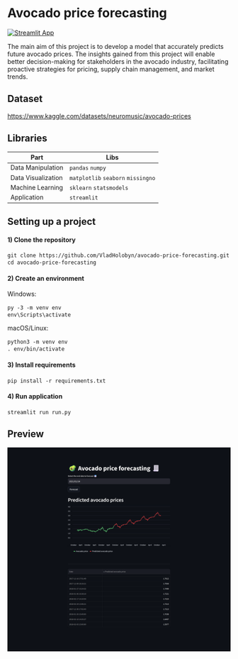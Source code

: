 # Avocado price forecasting

[![Streamlit App](https://static.streamlit.io/badges/streamlit_badge_black_white.svg)](https://avocado-price-forecasting.onrender.com/)


The main aim of this project is to develop a model that accurately predicts future avocado prices. The insights gained from this project will enable better decision-making for stakeholders in the avocado industry, facilitating proactive strategies for pricing, supply chain management, and market trends.


## Dataset
https://www.kaggle.com/datasets/neuromusic/avocado-prices


## Libraries
| Part                 | Libs                     | 
| -------------------- | ------------------------ |  
| Data Manipulation    | `pandas` `numpy`        |
| Data Visualization   | `matplotlib` `seaborn` `missingno`  |   
| Machine Learning     | `sklearn` `statsmodels` |
| Application          | `streamlit` |  


## Setting up a project

#### 1) Clone the repository
```
git clone https://github.com/VladHolobyn/avocado-price-forecasting.git 
cd avocado-price-forecasting 
```

#### 2) Create an environment

Windows:
```
py -3 -m venv env
env\Scripts\activate
```
macOS/Linux:
```
python3 -m venv env
. env/bin/activate
```

#### 3) Install requirements
```
pip install -r requirements.txt
```

#### 4) Run application
```
streamlit run run.py
```


## Preview 
![Preview](app/screenshots/preview.png)